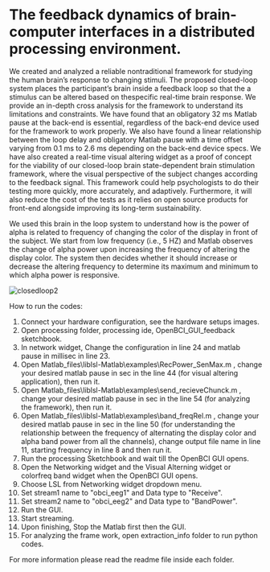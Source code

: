 # The feedback dynamics of brain-computer interfaces in a distributed processing environment.

We created and analyzed a reliable nontraditional framework for studying the human brain’s response to changing  stimuli. The proposed closed-loop system places the participant’s brain inside a feedback loop so that the a stimulus can be altered based on thespecific real-time brain response. We provide an in-depth cross analysis for the framework to understand its limitations and constraints.
We have found that an obligatory 32 ms Matlab pause at the back-end is essential,  regardless of the back-end device used for the framework to work properly. We also have found a linear relationship between the loop delay and obligatory Matlab pause with a time offset varying from 0.1 ms to 2.6 ms depending on the back-end device specs. We have also created a real-time visual altering widget as a proof of concept for the viability of our closed-loop brain state-dependent brain stimulation framework, where the visual perspective of the subject changes according to the feedback signal. 
This framework could help psychologists to do their testing more quickly, more accurately, and adaptively. Furthermore, it will also reduce the cost of the tests as it relies on open source products for front-end alongside improving its long-term sustainability.

 We used this brain in the loop system to understand how is the power of alpha is related to frequency of changing the color of the display in front of the subject. We start from low frequency (i.e., 5 HZ) and Matlab observes the change of alpha power upon increasing the frequency of altering the display color. The system then decides whether it should increase or decrease the altering frequency to determine its maximum and minimum to which alpha power is responsive.

![closedloop2](https://user-images.githubusercontent.com/33070648/174880143-0b9c4f18-9fe4-486b-aab7-562c6e8b79be.jpg)



How to run the codes:
1. Connect your hardware configuration, see the hardware setups images.
2. Open processing folder, processing ide, OpenBCI_GUI_feedback sketchbook.
3. In network widget, Change the configuration in line 24 and matlab pause in millisec in line 23.
4. Open Matlab_files\liblsl-Matlab\examples\RecPower_SenMax.m , change your desired matlab pause in sec in the line 44  (for visual altering application), then run it. 
5. Open Matlab_files\liblsl-Matlab\examples\send_recieveChunck.m , change your desired matlab pause in sec in the line 54  (for analyzing the framework), then run it.
6. Open Matlab_files\liblsl-Matlab\examples\band_freqRel.m , change your desired matlab pause in sec in the line 50  (for understanding the relationship between the frequency of   alternating the display color and alpha band power from all the channels), change output file name in line 11, starting frequency in line 8 and then run it.
7. Run the processing Sketchbook and wait till the OpenBCI GUI opens.
8. Open the Networking widget and the Visual Alterning widget or colorfreq band widget when the OpenBCI GUI opens.
9. Choose LSL from Networking widget dropdown menu.
10. Set stream1 name to "obci_eeg1" and Data type to "Receive".
11. Set stream2 name to "obci_eeg2" and Data type to "BandPower".
12. Run the GUI.
13. Start streaming.
14. Upon finishing, Stop the Matlab first then the GUI.
15. For analyzing the frame work, open extraction_info folder to run python codes.

For more information please read the readme file inside each folder.


